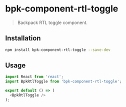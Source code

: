 # bpk-component-rtl-toggle

> Backpack RTL toggle component.

## Installation

```sh
npm install bpk-component-rtl-toggle --save-dev
```

## Usage

```js
import React from 'react';
import BpkRtlToggle from 'bpk-component-rtl-toggle';

export default () => (
  <BpkRtlToggle />
);
```
